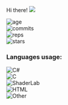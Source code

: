  Hi there!
<img src="https://img.shields.io/github/followers/REgorion?style=social" />

![age](https://img.shields.io/static/v1?style=for-the-badge&label=Account%20age%3A&color=555&labelColor=%23ffd33d&message=7%20years)<br/>
![commits](https://img.shields.io/static/v1?style=for-the-badge&label=Сommits%3A&color=555&labelColor=%230366d6&message=979)<br/>
![reps](https://img.shields.io/static/v1?style=for-the-badge&label=Repos%3A&color=555&labelColor=%236a737d&message=28)<br/>
![stars](https://img.shields.io/static/v1?style=for-the-badge&label=Stars%3A&color=555&labelColor=%23fff5b1&message=1%20recived)<br/>


### Languages usage:
![C#](https://img.shields.io/static/v1?style=flat&label=C%23&color=555&labelColor=%23178600&message=67.6%25)<br/>
![C](https://img.shields.io/static/v1?style=flat&label=C&color=555&labelColor=%23555555&message=17.5%25)<br/>
![ShaderLab](https://img.shields.io/static/v1?style=flat&label=ShaderLab&color=555&labelColor=%23222c37&message=5.8%25)<br/>
![HTML](https://img.shields.io/static/v1?style=flat&label=HTML&color=555&labelColor=%23e34c26&message=2.2%25)<br/>
![Other](https://img.shields.io/static/v1?style=flat&label=Other&color=555&labelColor=%23ededed&message=6.5%25)<br/>

